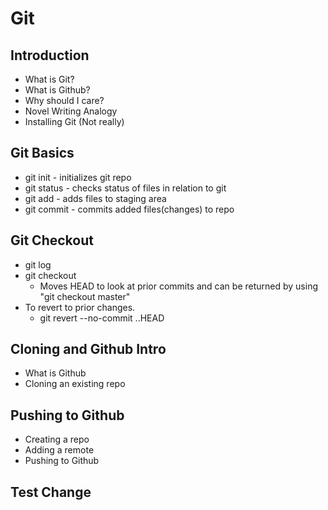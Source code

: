 # Git

## Introduction
* What is Git?
* What is Github?
* Why should I care?
* Novel Writing Analogy
* Installing Git (Not really)

## Git Basics
* git init - initializes git repo
* git status - checks status of files in relation to git
* git add - adds files to staging area
* git commit - commits added files(changes) to repo

## Git Checkout
* git log
* git checkout
    * Moves HEAD to look at prior commits and can be returned by using "git checkout master"
* To revert to prior changes.
    * git revert --no-commit <hash>..HEAD

## Cloning and Github Intro
* What is Github
* Cloning an existing repo

## Pushing to Github
* Creating a repo
* Adding a remote
* Pushing to Github

## Test Change